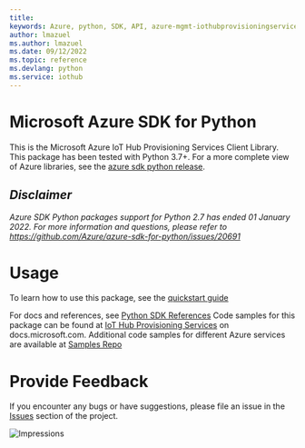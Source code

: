 ```yaml
---
title: 
keywords: Azure, python, SDK, API, azure-mgmt-iothubprovisioningservices, iothub
author: lmazuel
ms.author: lmazuel
ms.date: 09/12/2022
ms.topic: reference
ms.devlang: python
ms.service: iothub
---
```

# Microsoft Azure SDK for Python

This is the Microsoft Azure IoT Hub Provisioning Services Client Library.
This package has been tested with Python 3.7+.
For a more complete view of Azure libraries, see the [azure sdk python release](https://aka.ms/azsdk/python/all).

## _Disclaimer_

_Azure SDK Python packages support for Python 2.7 has ended 01 January 2022. For more information and questions, please refer to https://github.com/Azure/azure-sdk-for-python/issues/20691_

# Usage


To learn how to use this package, see the [quickstart guide](https://aka.ms/azsdk/python/mgmt)
 
For docs and references, see [Python SDK References](/python/api/overview/azure/iot)
Code samples for this package can be found at [IoT Hub Provisioning Services](/samples/browse/?languages=python&term=Getting%20started%20-%20Managing&terms=Getting%20started%20-%20Managing) on docs.microsoft.com.
Additional code samples for different Azure services are available at [Samples Repo](https://github.com/Azure-Samples/azure-samples-python-management/tree/main/samples/iothubprovisioningservices)


# Provide Feedback

If you encounter any bugs or have suggestions, please file an issue in the
[Issues](https://github.com/Azure/azure-sdk-for-python/issues)
section of the project. 


![Impressions](https://azure-sdk-impressions.azurewebsites.net/api/impressions/azure-sdk-for-python%2Fazure-mgmt-iothubprovisioningservices%2FREADME.png)

